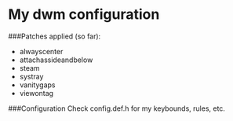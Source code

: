 # My dwm configuration

###Patches applied (so far):
- alwayscenter
- attachassideandbelow
- steam
- systray
- vanitygaps
- viewontag

###Configuration
Check config.def.h for my keybounds, rules, etc.
